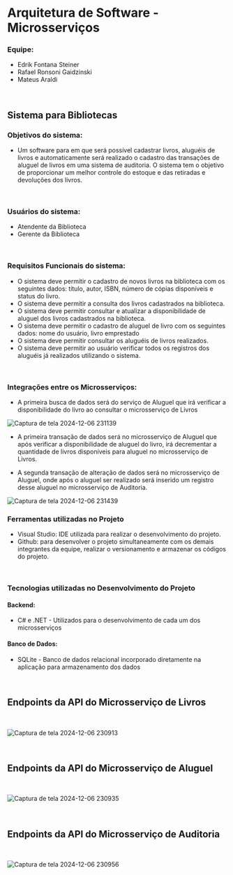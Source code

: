 # Arquitetura de Software - Microsserviços 

### Equipe:
- Edrik Fontana Steiner 
- Rafael Ronsoni Gaidzinski
- Mateus Araldi

<br>
  
## Sistema para Bibliotecas

### Objetivos do sistema:
- Um software para em que será possível cadastrar livros, aluguéis de livros e
  automaticamente será realizado o cadastro das transações de aluguel de livros
  em uma sistema de auditoria. O sistema tem o objetivo de proporcionar um melhor
  controle do estoque e das retiradas e devoluções dos livros.

<br>

### Usuários do sistema:
- Atendente da Biblioteca
- Gerente da Biblioteca

<br>

### Requisitos Funcionais do sistema:

- O sistema deve permitir o cadastro de novos livros na biblioteca com os seguintes dados:
  título, autor, ISBN, número de cópias disponíveis e status do livro.
- O sistema deve permitir a consulta dos livros cadastrados na biblioteca.
- O sistema deve permitir consultar e atualizar a disponibilidade de aluguel dos livros cadastrados na biblioteca.
- O sistema deve permitir o cadastro de aluguel de livro com os seguintes dados:
  nome do usuário, livro emprestado
- O sistema deve permitir consultar os aluguéis de livros realizados.
- O sistema deve permitir ao usuário verificar todos os registros dos aluguéis já realizados utilizando o sistema.

<br>

### Integrações entre os Microsserviços:

- A primeira busca de dados será do serviço de Aluguel que irá verificar a disponibilidade do livro ao consultar o microsserviço de Livros


![Captura de tela 2024-12-06 231139](https://github.com/user-attachments/assets/eb757a38-32f3-45d0-846a-37443f766e5d)

- A primeira transação de dados será no microsserviço de Aluguel que após verificar a disponibilidade de aluguel do livro, irá decrementar a
  quantidade de livros disponíveis para aluguel no microsserviço de Livros.

- A segunda transação de alteração de dados será no microsserviço de Aluguel, onde após o aluguel ser realizado será inserido um registro desse aluguel
  no microsserviço de Auditoria.

![Captura de tela 2024-12-06 231439](https://github.com/user-attachments/assets/f3b82360-acda-4a8b-b2a0-d12bf0ede0b2)


### Ferramentas utilizadas no Projeto
- Visual Studio: IDE utilizada para realizar o desenvolvimento do projeto.
- Github: para desenvolver o projeto simultaneamente com os demais integrantes da equipe, realizar o versionamento e armazenar os códigos do projeto.
  
<br>

### Tecnologias utilizadas no Desenvolvimento do Projeto

#### Backend:
- C# e .NET - Utilizados para o desenvolvimento de cada um dos microsserviços

#### Banco de Dados:
- SQLite - Banco de dados relacional incorporado diretamente na aplicação para armazenamento dos dados 

<br>

## Endpoints da API do Microsserviço de Livros
<br>

![Captura de tela 2024-12-06 230913](https://github.com/user-attachments/assets/77336605-8425-4230-b412-daf248b49a85)

<br>

## Endpoints da API do Microsserviço de Aluguel

<br>

![Captura de tela 2024-12-06 230935](https://github.com/user-attachments/assets/11f7c5a0-6150-44ce-beaf-61751a4c4983)

<br>

## Endpoints da API do Microsserviço de Auditoria

<br>

![Captura de tela 2024-12-06 230956](https://github.com/user-attachments/assets/5d150b34-d915-4730-8bde-01cdad4ce185)

<br>
